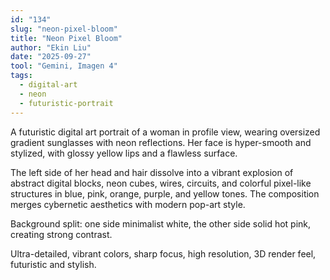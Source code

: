 ```yaml
---
id: "134"
slug: "neon-pixel-bloom"
title: "Neon Pixel Bloom"
author: "Ekin Liu"
date: "2025-09-27"
tool: "Gemini, Imagen 4"
tags:
  - digital-art
  - neon
  - futuristic-portrait
---
```


A futuristic digital art portrait of a woman in profile view, wearing oversized gradient sunglasses with neon reflections. Her face is hyper-smooth and stylized, with glossy yellow lips and a flawless surface.

The left side of her head and hair dissolve into a vibrant explosion of abstract digital blocks, neon cubes, wires, circuits, and colorful pixel-like structures in blue, pink, orange, purple, and yellow tones. The composition merges cybernetic aesthetics with modern pop-art style.

Background split: one side minimalist white, the other side solid hot pink, creating strong contrast.

Ultra-detailed, vibrant colors, sharp focus, high resolution, 3D render feel, futuristic and stylish.
